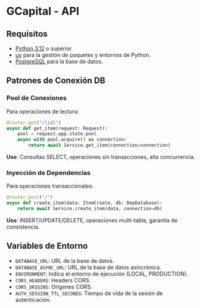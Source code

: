 # GCapital - API

## Requisitos

- [Python 3.12](https://www.python.org/downloads/release/python-3120/) o superior
- [uv](https://docs.astral.sh/uv/) para la gestión de paquetes y entornos de Python.
- [PostgreSQL](https://www.postgresql.org/) para la base de datos.

## Patrones de Conexión DB

### Pool de Conexiones

Para operaciones de lectura:

```python
@router.get("/{id}")
async def get_item(request: Request):
    pool = request.app.state.pool
    async with pool.acquire() as connection:
        return await Service.get_item(connection=connection)
```

**Uso**: Consultas SELECT, operaciones sin transacciones, alta concurrencia.

### Inyección de Dependencias

Para operaciones transaccionales:

```python
@router.post("/")
async def create_item(data: ItemCreate, db: DepDatabase):
    return await Service.create_item(data, connection=db)
```

**Uso**: INSERT/UPDATE/DELETE, operaciones multi-tabla, garantía de consistencia.

## Variables de Entorno

- `DATABASE_URL`: URL de la base de datos.
- `DATABASE_ASYNC_URL`: URL de la base de datos asincrónica.
- `ENVIRONMENT`: Indica el entorno de ejecución (LOCAL, PRODUCTION).
- `CORS_HEADERS`: Headers CORS.
- `CORS_ORIGINS`: Orígenes CORS.
- `AUTH_SESSION_TTL_SECONDS`: Tiempo de vida de la sesión de autenticación.
